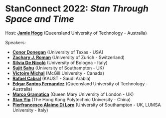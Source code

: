 # StanConnect 2022: _Stan Through Space and Time_


Host: [__Jamie Hogg__](https://twitter.com/JamieAHogg) (Queensland University of Technology - Australia)

Speakers: 

- [__Conor Donegan__](https://connordonegan.github.io) (University of Texas - USA)
- [__Zachary J. Roman__](https://www.psychologie.uzh.ch/de/bereiche/ehem/quamet/team/roman-zack.html) (University of Zurich - Switzerland)
- [__Silvia De Nicolò__](https://www.unibo.it/sitoweb/silvia.denicolo) (University of Bologna - Italy)
- [__Sujit Sahu__](https://www.sujitsahu.com) (University of Southampton - UK)
- [__Victoire Michal__](https://scholar.google.ca/citations?user=AG0dUp8AAAAJ&hl=fr) (McGill University - Canada)
- [__Rafael Cabral__](https://cemse.kaust.edu.sa/stat/people/person/rafael-medeiros-cabral) (KAUST - Saudi Arabia) 
- [__Edgar Santos Fernandez__](https://acems.org.au/our-people/edgar-santos-fernandez) (Queensland University of Technology - Australia)
- [__Marco Gramatica__](https://www.qmul.ac.uk/maths/profiles/gramaticam.html) (Queen Mary University of London - UK)
- [__Stan Yip__](https://scholar.google.com/citations?user=eFWvpdAAAAAJ&hl=en) (The Hong Kong Polytechnic University - China)
- [__Pierfrancesco Alaimo Di Loro__](https://scholar.google.com/citations?user=JG-jP6cAAAAJ&hl=en) (University of Southampton - UK, LUMSA University - Italy)
